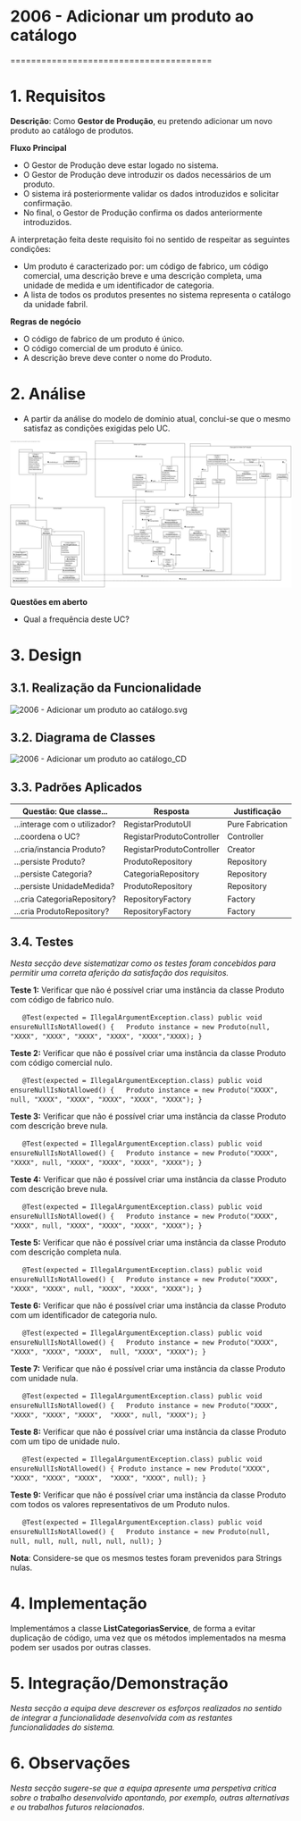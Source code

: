 
# 2006 - Adicionar um produto ao catálogo
=======================================

# 1. Requisitos

**Descrição**: Como **Gestor de Produção**, eu pretendo adicionar um novo produto ao catálogo de produtos.

**Fluxo Principal**
* O Gestor de Produção deve estar logado no sistema.
* O Gestor de Produção deve introduzir os dados necessários de um produto.
* O sistema irá posteriormente validar os dados introduzidos e solicitar confirmação.
* No final, o Gestor de Produção confirma os dados anteriormente introduzidos.

A interpretação feita deste requisito foi no sentido de respeitar as seguintes condições:

* Um produto é caracterizado por: um código de fabrico, um código comercial, uma descrição breve e uma descrição completa, uma unidade de medida e um identificador de categoria.
* A lista de todos os produtos presentes no sistema representa o catálogo da unidade fabril.

**Regras de negócio**

* O código de fabrico de um produto é único.
* O código comercial de um produto é único.
* A descrição breve deve conter o nome do Produto.

# 2. Análise

* A partir da análise do modelo de domínio atual, conclui-se que o mesmo satisfaz as condições exigidas pelo UC.

![ModeloDominio.png](../ModeloDominio.png)

**Questões em aberto**
* Qual a frequência deste UC?

# 3. Design

## 3.1. Realização da Funcionalidade

![2006 - Adicionar um produto ao catálogo.svg](http://www.plantuml.com/plantuml/svg/jL91JiCm4Bpd5JucKY9L73X48X94LEe1gGBoWCLUfPRSRBHs0Zo7j_0n79AIqj2eEN2oFRDZpuxNQMTGNArMro8LjqfBJHMmQFQYPbAD8m4a9BZF3qCb1S4Zbjewu6tF5fiaEu5ogXoJCSYfP0I7opGbkjoBIc8DTg1j60Ld5KcsHRQUmqfY1-ERInbhijhvIx0JJoiw2qF9-nfajunsJuWa-t4qScUQE_RrbyfRw2g0dqd1V5-Jb8fDEetcWdIzJYXwsj7hV8v5fHKeV43brrGq_L7SYBxLS01YfsiQQgDbdyk_cL2IqYMjuOMrfBW_vRH7bXfChD3AEyOMltSUhmqwY0ysv26BUol9x3muFoKzb5RKqh0VM_i78vCX6XvTD49JZOKMmwCUek0B)

## 3.2. Diagrama de Classes

![2006 - Adicionar um produto ao catálogo_CD](http://www.plantuml.com/plantuml/svg/hLJ1Rjim3BthAuYSMjW1qXvw27hfWWN8OK2nDX_0IOGZm3ODIMbN5FsO7VST_R59YHn7JXJqi9CDae_lyP6Gqwuck9tDxc0A3qfBpIqQs3RG6LPRnu0C4jtddveh5aBMQ2qynjoxA5Qj0ybALxp4NqPB5iMJCxgjOdJ13HcfiJx45LdvpT0B9H5VrzNaK1GW3Q6ZgwHhEUfM7hgKn-Xossg5YaelcIes6hzRoVN61w_5Hoz_qIV308dQH9BdHHvGwtth7wJyzmWPAOV2bQFcAAzL20pfHp9MMqUjf0MtZdwxK0o6EhRQULbahux4_gJALwE9dWU8uRec4r59zl-RLa15xc2OxNdo0jUhdJ35Jnj-JUlYW6zBbE6pgulBFhUT0P1M5k2z2pQWUMQ5YLjHH1vgyILXIxOwWfsZAIwBp2lBxZ5dJswYl4sNHygjAtkMgG0XyfSukPd0_NJRJNT_9mnpa1jiK9ov_8l8WQ7lS7f3QODJXWFtoM6CgKUTFT2RAyuj-cl8t6Lz3Tq_iPC6sxTanF4WS-ZYr7dG9MC3s-x96bcvBvt3vzzqb55TWCuXl733ivgh4Fy0)

## 3.3. Padrões Aplicados


| **Questão: Que classe...**       | **Resposta**                       | **Justificação**                                         |
|----------------------------------|------------------------------------|----------------------------------------------------------|
| ...interage com o utilizador?    | RegistarProdutoUI                  | Pure Fabrication                                         |
| ...coordena o UC?                | RegistarProdutoController          | Controller                                               |
| ...cria/instancia Produto?       | RegistarProdutoController          | Creator                                                  |
| ...persiste Produto?             | ProdutoRepository                  | Repository                                               |
| ...persiste Categoria?           | CategoriaRepository                | Repository                                               |
| ...persiste UnidadeMedida?       | ProdutoRepository                  | Repository                                               |
| ...cria CategoriaRepository?     | RepositoryFactory                  | Factory                                                  |
| ...cria ProdutoRepository?       | RepositoryFactory                  | Factory                                                  |


## 3.4. Testes
*Nesta secção deve sistematizar como os testes foram concebidos para permitir uma correta aferição da satisfação dos requisitos.*

**Teste 1:** Verificar que não é possível criar uma instância da classe Produto com código de fabrico nulo.

`   @Test(expected = IllegalArgumentException.class)
      public void ensureNullIsNotAllowed() {  
      Produto instance = new Produto(null, "XXXX", "XXXX", "XXXX", "XXXX", "XXXX","XXXX);
   }`

**Teste 2:** Verificar que não é possível criar uma instância da classe Produto com código comercial nulo.

`   @Test(expected = IllegalArgumentException.class)
      public void ensureNullIsNotAllowed() {  
      Produto instance = new Produto("XXXX", null, "XXXX", "XXXX", "XXXX", "XXXX", "XXXX");
   }`

**Teste 3:** Verificar que não é possível criar uma instância da classe Produto com descrição breve nula.

`   @Test(expected = IllegalArgumentException.class)
      public void ensureNullIsNotAllowed() {  
      Produto instance = new Produto("XXXX", "XXXX", null, "XXXX", "XXXX", "XXXX", "XXXX");
   }`

**Teste 4:** Verificar que não é possível criar uma instância da classe Produto com descrição breve nula.

`   @Test(expected = IllegalArgumentException.class)
      public void ensureNullIsNotAllowed() {  
      Produto instance = new Produto("XXXX", "XXXX", null, "XXXX", "XXXX", "XXXX", "XXXX");
   }`

**Teste 5:** Verificar que não é possível criar uma instância da classe Produto com descrição completa nula.

`   @Test(expected = IllegalArgumentException.class)
      public void ensureNullIsNotAllowed() {  
      Produto instance = new Produto("XXXX", "XXXX", "XXXX", null, "XXXX", "XXXX", "XXXX");
   }`

**Teste 6:** Verificar que não é possível criar uma instância da classe Produto com um identificador de categoria nulo.

`   @Test(expected = IllegalArgumentException.class)
      public void ensureNullIsNotAllowed() {  
      Produto instance = new Produto("XXXX", "XXXX", "XXXX", "XXXX",  null, "XXXX", "XXXX");
   }`

**Teste 7:** Verificar que não é possível criar uma instância da classe Produto com unidade nula.

`   @Test(expected = IllegalArgumentException.class)
      public void ensureNullIsNotAllowed() {  
      Produto instance = new Produto("XXXX", "XXXX", "XXXX", "XXXX",  "XXXX", null, "XXXX");
   }`

**Teste 8:** Verificar que não é possível criar uma instância da classe Produto com um tipo de unidade nulo.

`   @Test(expected = IllegalArgumentException.class)
      public void ensureNullIsNotAllowed() {
      Produto instance = new Produto("XXXX", "XXXX", "XXXX", "XXXX",  "XXXX", "XXXX", null);
   }`

**Teste 9:** Verificar que não é possível criar uma instância da classe Produto com todos os valores representativos de um Produto nulos.

`   @Test(expected = IllegalArgumentException.class)
      public void ensureNullIsNotAllowed() {  
      Produto instance = new Produto(null, null, null, null, null, null, null);
   }`

**Nota**: Considere-se que os mesmos testes foram prevenidos para Strings nulas.

# 4. Implementação

Implementámos a classe **ListCategoriasService**, de forma a evitar duplicação de código, uma vez que os métodos implementados na mesma podem ser usados por outras classes.

# 5. Integração/Demonstração

*Nesta secção a equipa deve descrever os esforços realizados no sentido de integrar a funcionalidade desenvolvida com as restantes funcionalidades do sistema.*

# 6. Observações

*Nesta secção sugere-se que a equipa apresente uma perspetiva critica sobre o trabalho desenvolvido apontando, por exemplo, outras alternativas e ou trabalhos futuros relacionados.*